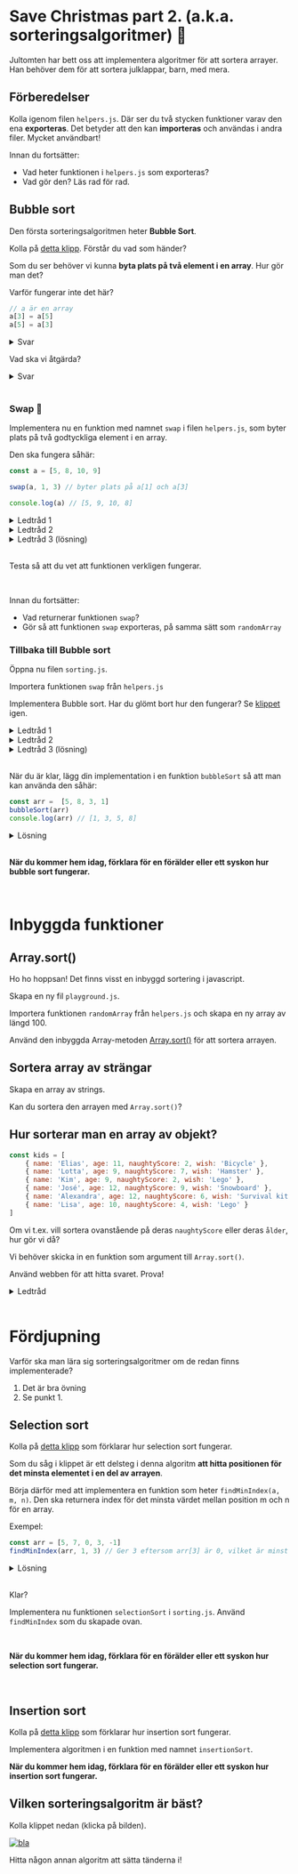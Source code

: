 # Save Christmas part 2. (a.k.a. sorteringsalgoritmer) :santa:

Jultomten har bett oss att implementera algoritmer för att sortera arrayer. Han behöver dem för att sortera julklappar, barn, med mera.

## Förberedelser

Kolla igenom filen `helpers.js`. Där ser du två stycken funktioner varav den ena **exporteras**. Det betyder att den kan **importeras** och användas i andra filer. Mycket användbart!

Innan du fortsätter:
* Vad heter funktionen i `helpers.js` som exporteras?
* Vad gör den? Läs rad för rad.

## Bubble sort

Den första sorteringsalgoritmen heter **Bubble Sort**.

Kolla på [detta klipp](https://www.youtube.com/watch?v=xli_FI7CuzA). Förstår du vad som händer?

Som du ser behöver vi kunna **byta plats på två element i en array**. Hur gör man det?

Varför fungerar inte det här?
````javascript
// a är en array
a[3] = a[5]
a[5] = a[3]
````

<details>
<summary>Svar</summary>

````javascript
// Vi skriver över a[3] med a[5]
// Värdet av a[3] tappas bort
// Båda elementen blir därför a[5]
````
</details> 

Vad ska vi åtgärda?
<details>
<summary>Svar</summary>

Vi behöver införa en variabel och mellanlagra värdet av `a[3]`.

````javascript
// a är en array
let temp = a[3]
a[3] = a[5]
a[5] = temp
````

Ser du hur det fungerar?
</details>

<br>

### Swap :arrows_counterclockwise:

Implementera nu en funktion med namnet `swap` i filen `helpers.js`, som byter plats på två godtyckliga element i en array.

Den ska fungera såhär:
````javascript
const a = [5, 8, 10, 9]

swap(a, 1, 3) // byter plats på a[1] och a[3]

console.log(a) // [5, 9, 10, 8]
````

<details>
<summary>Ledtråd 1</summary>

Börja såhär:
````javascript
function swap(a, i, j) {
    
}
````
</details>

<details>
<summary>Ledtråd 2</summary>

````javascript
function swap(a, i, j) {
    // spara a[i] i en tillfällig variabel

    // ersätt a[i] med a[j]
    
    // ersätt a[j] med den tillfälliga variabeln
}
````
</details>

<details>
<summary>Ledtråd 3 (lösning)</summary>

Börja såhär:
````javascript
function swap(a, i, j) {
    let temp = a[i]
    a[i] = a[j]    
    a[j] = temp
}
````
</details>

<br>

Testa så att du vet att funktionen verkligen fungerar.

<br>

Innan du fortsätter:
* Vad returnerar funktionen `swap`?
* Gör så att funktionen `swap` exporteras, på samma sätt som `randomArray`

### Tillbaka till Bubble sort

Öppna nu filen `sorting.js`. 

Importera funktionen `swap` från `helpers.js`

Implementera Bubble sort. Har du glömt bort hur den fungerar? Se [klippet](https://www.youtube.com/watch?v=xli_FI7CuzA) igen.

<details>
<summary>Ledtråd 1</summary>

````javascript
// för varje element i arrayen
//      Om a[i] är större än a[i+1], byt plats på dem
````
</details>

<details>
<summary>Ledtråd 2</summary>

Du behöver en loop som ligger i en annan loop. På engelska säger man *nested* loops.
</details>
<details>
<summary>Ledtråd 3 (lösning)</summary>

````javascript
for (let j = 0; j < a.length - 1; j++) {
    for (let i = 0; i < a.length - 1 - j; i++) {
        if (a[i] > a[i + 1]) {
            swap(a, i, i + 1)
        }
    }
}
````
</details>

<br>

När du är klar, lägg din implementation i en funktion `bubbleSort` så att man kan använda den såhär:
````javascript
const arr =  [5, 8, 3, 1]
bubbleSort(arr)
console.log(arr) // [1, 3, 5, 8]
````

<details>
<summary>Lösning</summary>

````javascript
function bubbleSort(a) {
    for (let j = 0; j < a.length - 1; j++) {
        for (let i = 0; i < a.length - 1 - j; i++) {
            if (a[i] > a[i + 1]) {
                swap(a, i, i + 1)
            }
        }
    }
}
````
</details>

<br>

**När du kommer hem idag, förklara för en förälder eller ett syskon hur bubble sort fungerar.**

<br>

# Inbyggda funktioner

## Array.sort()

Ho ho hoppsan! Det finns visst en inbyggd sortering i javascript.

Skapa en ny fil `playground.js`.

Importera funktionen `randomArray` från `helpers.js` och skapa en ny array av längd 100.

Använd den inbyggda Array-metoden [Array.sort()](https://developer.mozilla.org/en-US/docs/Web/JavaScript/Reference/Global_Objects/Array/sort) för att sortera arrayen.

## Sortera array av strängar

Skapa en array av strings.

Kan du sortera den arrayen med `Array.sort()`?

## Hur sorterar man en array av objekt?

````javascript
const kids = [
    { name: 'Elias', age: 11, naughtyScore: 2, wish: 'Bicycle' },
    { name: 'Lotta', age: 9, naughtyScore: 7, wish: 'Hamster' },
    { name: 'Kim', age: 9, naughtyScore: 2, wish: 'Lego' },
    { name: 'José', age: 12, naughtyScore: 9, wish: 'Snowboard' },
    { name: 'Alexandra', age: 12, naughtyScore: 6, wish: 'Survival kit' },
    { name: 'Lisa', age: 10, naughtyScore: 4, wish: 'Lego' }
]
````

Om vi t.ex. vill sortera ovanstående på deras `naughtyScore` eller deras `ålder`, hur gör vi då?

Vi behöver skicka in en funktion som argument till `Array.sort()`.

Använd webben för att hitta svaret. Prova!

<details>
<summary>Ledtråd</summary>

Googla på *sort array of objects in javascript*

</details>

<br>

# Fördjupning

Varför ska man lära sig sorteringsalgoritmer om de redan finns implementerade?

1. Det är bra övning
2. Se punkt 1.

## Selection sort

Kolla på [detta klipp](https://www.youtube.com/watch?v=g-PGLbMth_g) som förklarar hur selection sort fungerar.

Som du såg i klippet är ett delsteg i denna algoritm **att hitta positionen för det minsta elementet i en del av arrayen**.

Börja därför med att implementera en funktion som heter `findMinIndex(a, m, n)`. Den ska returnera index för det minsta värdet mellan position m och n för en array.

Exempel:
````javascript
const arr = [5, 7, 0, 3, -1]
findMinIndex(arr, 1, 3) // Ger 3 eftersom arr[3] är 0, vilket är minst av a[0], a[1], a[2] och a[3]
````

<details>
<summary>Lösning</summary>

````javascript
function findMinIndex(a, m, n) {
    let minIndex = m
    for (let i = m; i < n + 1; i++) {
        if (a[i] < a[minIndex]) {
            minIndex = i
        }        
    }
    return minIndex
}
````
</details>

<br>

Klar? 

Implementera nu funktionen `selectionSort` i `sorting.js`. Använd `findMinIndex` som du skapade ovan.

<br>

**När du kommer hem idag, förklara för en förälder eller ett syskon hur selection sort fungerar.**

<br>

## Insertion sort

Kolla på [detta klipp](https://www.youtube.com/watch?v=JU767SDMDvA) som förklarar hur insertion sort fungerar.

Implementera algoritmen i en funktion med namnet `insertionSort`.

**När du kommer hem idag, förklara för en förälder eller ett syskon hur insertion sort fungerar.**

## Vilken sorteringsalgoritm är bäst?

Kolla klippet nedan (klicka på bilden).

[![bla](https://img.youtube.com/vi/ZZuD6iUe3Pc/0.jpg)](https://www.youtube.com/watch?v=ZZuD6iUe3Pc)

Hitta någon annan algoritm att sätta tänderna i!

